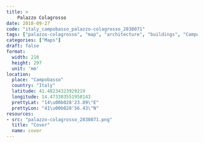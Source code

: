 ```yaml
---
title: > 
    Palazzo Colagrosso
date: 2018-09-27
code: "italy_campobasso_palazzo-colagrosso_2838071"
tags: ["palazzo-colagrosso", "map", "architecture", "buildings", "Campobasso", "Italy"]
categories: ["Maps"]
draft: false
format:
  width: 210
  height: 297
  unit: 'mm'
location:
  place: "Campobasso"
  country: "Italy"
  latitude: 41.48234323929219
  longitude: 14.473303551958143
  prettyLat: "14\u00b028'23.89\"E"
  prettyLon: "41\u00b028'56.43\"N"
resources:
- src: "palazzo-colagrosso_2838071.png"
  title: "Cover"
  name: cover
---
```

